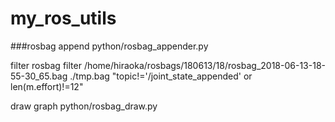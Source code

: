 # my_ros_utils

###rosbag
append
python/rosbag_appender.py

filter
rosbag filter /home/hiraoka/rosbags/180613/18/rosbag_2018-06-13-18-55-30_65.bag ./tmp.bag "topic!='/joint_state_appended' or len(m.effort)!=12"

draw graph
python/rosbag_draw.py
